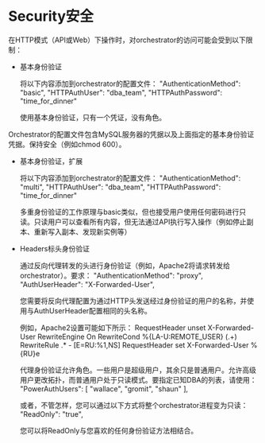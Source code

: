# Security安全

在HTTP模式（API或Web）下操作时，对orchestrator的访问可能会受到以下限制：

* 基本身份验证


    将以下内容添加到orchestrator的配置文件：
        "AuthenticationMethod": "basic",
        "HTTPAuthUser":         "dba_team",
        "HTTPAuthPassword":     "time_for_dinner"

    使用基本身份验证，只有一个凭证，没有角色。

Orchestrator的配置文件包含MySQL服务器的凭据以及上面指定的基本身份验证凭据。保持安全（例如chmod 600）。

* 基本身份验证，扩展

    
    将以下内容添加到orchestrator的配置文件：
        "AuthenticationMethod": "multi",
        "HTTPAuthUser":         "dba_team",
        "HTTPAuthPassword":     "time_for_dinner"
   
    多重身份验证的工作原理与basic类似，但也接受用户使用任何密码进行只读。只读用户可以查看所有内容，但无法通过API执行写入操作（例如停止副本、重新写入副本、发现新实例等）
   
           
* Headers标头身份验证

    
    通过反向代理转发的头进行身份验证（例如，Apache2将请求转发给orchestrator）。要求：
        "AuthenticationMethod": "proxy",
        "AuthUserHeader": "X-Forwarded-User",
    
    您需要将反向代理配置为通过HTTP头发送经过身份验证的用户的名称，并使用与AuthUserHeader配置相同的头名称。
    
     
    例如，Apache2设置可能如下所示：
        RequestHeader unset X-Forwarded-User
        RewriteEngine On
        RewriteCond %{LA-U:REMOTE_USER} (.+)
        RewriteRule .* - [E=RU:%1,NS]
        RequestHeader set X-Forwarded-User %{RU}e
         
    代理身份验证允许角色。一些用户是超级用户，其余只是普通用户。允许高级用户更改拓扑，而普通用户处于只读模式。要指定已知DBA的列表，请使用：
    "PowerAuthUsers": [
         "wallace", "gromit", "shaun"
         ],
         
    或者，不管怎样，您可以通过以下方式将整个orchestrator进程变为只读：
        "ReadOnly": "true",
        
    您可以将ReadOnly与您喜欢的任何身份验证方法相结合。
    
